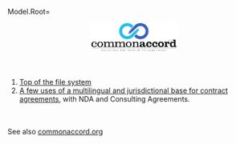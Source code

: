 Model.Root=<center><img src="File/cmacc-trans.png" style="width:35%" /></center><br><br><ol><li><a href="index.php?action=list&file=">Top of the file system</a><li><a href="index.php?action=list&file=F/Demo/">A few uses of a multilingual and jurisdictional base for contract agreements</a>, with NDA and Consulting Agreements.  </ol><br><br> See also <a href="http://commonaccord.org">commonaccord.org</a>
